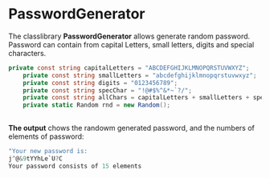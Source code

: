 # PasswordGenerator
The classlibrary **PasswordGenerator** allows generate random password.
Password can contain from capital Letters, small letters, digits and special characters.

``` c#
private const string capitalLetters = "ABCDEFGHIJKLMNOPQRSTUVWXYZ";
    private const string smallLetters = "abcdefghijklmnopqrstuvwxyz";
    private const string digits = "0123456789";
    private const string specChar = "!@#$%^&*~`?/";
    private const string allChars = capitalLetters + smallLetters + specChar;
    private static Random rnd = new Random();
    
```

**The output** chows the randowm generated password, and the numbers of elements of password:

```c#
"Your new password is:
j^@&9tYYhLe`U?C
Your password consists of 15 elements
```




